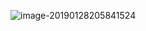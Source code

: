 ![image-20190128205841524](https://youpaiyun.zongqilive.cn/image/006tNc79ly1fzmli4yk0qj30ty09sacn.jpg)

